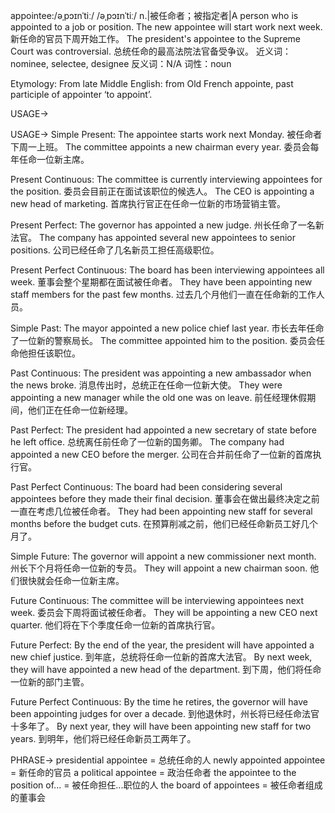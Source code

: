 appointee:/əˌpɔɪnˈtiː/ /əˌpɔɪnˈtiː/
n.|被任命者；被指定者|A person who is appointed to a job or position.
The new appointee will start work next week. 新任命的官员下周开始工作。
The president's appointee to the Supreme Court was controversial. 总统任命的最高法院法官备受争议。
近义词：nominee, selectee, designee
反义词：N/A
词性：noun

Etymology:
From late Middle English: from Old French appointe, past participle of appointer ‘to appoint’.

USAGE->

USAGE->
Simple Present:
The appointee starts work next Monday. 被任命者下周一上班。
The committee appoints a new chairman every year. 委员会每年任命一位新主席。

Present Continuous:
The committee is currently interviewing appointees for the position. 委员会目前正在面试该职位的候选人。
The CEO is appointing a new head of marketing. 首席执行官正在任命一位新的市场营销主管。

Present Perfect:
The governor has appointed a new judge. 州长任命了一名新法官。
The company has appointed several new appointees to senior positions. 公司已经任命了几名新员工担任高级职位。

Present Perfect Continuous:
The board has been interviewing appointees all week. 董事会整个星期都在面试被任命者。
They have been appointing new staff members for the past few months. 过去几个月他们一直在任命新的工作人员。

Simple Past:
The mayor appointed a new police chief last year. 市长去年任命了一位新的警察局长。
The committee appointed him to the position. 委员会任命他担任该职位。

Past Continuous:
The president was appointing a new ambassador when the news broke.  消息传出时，总统正在任命一位新大使。
They were appointing a new manager while the old one was on leave.  前任经理休假期间，他们正在任命一位新经理。

Past Perfect:
The president had appointed a new secretary of state before he left office. 总统离任前任命了一位新的国务卿。
The company had appointed a new CEO before the merger. 公司在合并前任命了一位新的首席执行官。

Past Perfect Continuous:
The board had been considering several appointees before they made their final decision.  董事会在做出最终决定之前一直在考虑几位被任命者。
They had been appointing new staff for several months before the budget cuts.  在预算削减之前，他们已经任命新员工好几个月了。

Simple Future:
The governor will appoint a new commissioner next month. 州长下个月将任命一位新的专员。
They will appoint a new chairman soon. 他们很快就会任命一位新主席。

Future Continuous:
The committee will be interviewing appointees next week. 委员会下周将面试被任命者。
They will be appointing a new CEO next quarter. 他们将在下个季度任命一位新的首席执行官。


Future Perfect:
By the end of the year, the president will have appointed a new chief justice. 到年底，总统将任命一位新的首席大法官。
By next week, they will have appointed a new head of the department. 到下周，他们将任命一位新的部门主管。

Future Perfect Continuous:
By the time he retires, the governor will have been appointing judges for over a decade. 到他退休时，州长将已经任命法官十多年了。
By next year, they will have been appointing new staff for two years. 到明年，他们将已经任命新员工两年了。


PHRASE->
presidential appointee = 总统任命的人
newly appointed appointee = 新任命的官员
a political appointee = 政治任命者
the appointee to the position of... = 被任命担任...职位的人
the board of appointees = 被任命者组成的董事会


